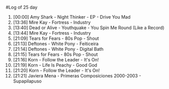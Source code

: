#Log of 25 day

1. [00:00] Amy Shark - Night Thinker - EP - Drive You Mad
1. [13:36] Mire Kay - Fortress - Industry
1. [13:40] Dead or Alive - Youthquake - You Spin Me Round (Like a Record)
1. [13:44] Mire Kay - Fortress - Industry
1. [21:09] Tears for Fears - 80s Pop - Shout
1. [21:13] Deftones - White Pony - Feiticeira
1. [21:14] Deftones - White Pony - Digital Bath
1. [21:15] Tears for Fears - 80s Pop - Shout
1. [21:16] Korn - Follow the Leader - It's On!
1. [21:19] Korn - Life Is Peachy - Good God
1. [21:20] Korn - Follow the Leader - It's On!
1. [21:21] Javiera Mena - Primeras Composiciones 2000-2003 - Supapilapuso
